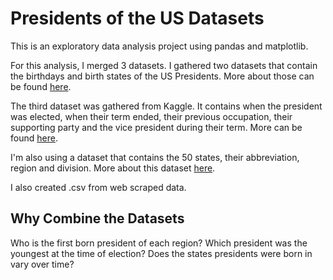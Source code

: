 # Presidents of the US Datasets

This is an exploratory data analysis project using pandas and matplotlib.

For this analysis, I merged 3 datasets. I gathered two datasets that contain the birthdays and birth states of the US Presidents. More about those can be found [here](https://people.math.sc.edu/Burkardt/datasets/presidents/presidents.html).

The third dataset was gathered from Kaggle. It contains when the president was elected, when their term ended, their previous occupation, their supporting party and the vice president during their term. More can be found [here](https://www.kaggle.com/datasets/harshitagpt/us-presidents).

I'm also using a dataset that contains the 50 states, their abbreviation, region and division. More about this dataset [here](https://www.kaggle.com/datasets/omer2040/usa-states-to-region).

I also created .csv from web scraped data.

## Why Combine the Datasets

Who is the first born president of each region?
Which president was the youngest at the time of election?
Does the states presidents were born in vary over time?
